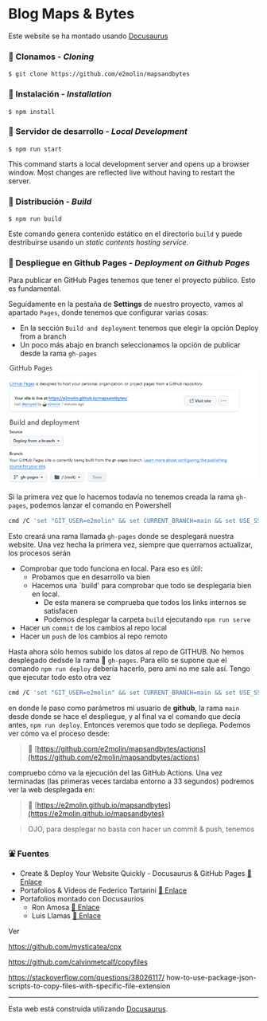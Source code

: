 # Blog Maps & Bytes

Este website se ha montado usando [Docusaurus](https://docusaurus.io/)

### 🔶 Clonamos - *Cloning*

```
$ git clone https://github.com/e2molin/mapsandbytes
```


### 🔶 Instalación - *Installation*

```
$ npm install
```

### 🔶 Servidor de desarrollo - *Local Development*

```
$ npm run start
```

This command starts a local development server and opens up a browser window. Most changes are reflected live without having to restart the server.

### 🔶 Distribución - *Build*

```
$ npm run build
```

Este comando genera contenido estático en el directorio `build` y puede destribuirse usando un *static contents hosting service*.

### 🔶 Despliegue en Github Pages - *Deployment on Github Pages*

Para publicar en GitHub Pages tenemos que tener el proyecto público. Esto es fundamental.

Seguidamente en la pestaña de **Settings** de nuestro proyecto, vamos al apartado `Pages`, donde tenemos que configurar varias cosas:

* En la sección `Build and deployment` tenemos que elegir la opción Deploy from a branch
* Un poco más abajo en branch seleccionamos la opción de publicar desde la rama `gh-pages`

![](assets/capture-gh-pages.png)

Si la primera vez que lo hacemos todavía no tenemos creada la rama `gh-pages`, podemos lanzar el comando en Powershell

```bash
cmd /C 'set "GIT_USER=e2molin" && set CURRENT_BRANCH=main && set USE_SSH=true && npm run deploy'
```

Esto creará una rama llamada `gh-pages` donde se desplegará nuestra website. Una vez hecha la primera vez, siempre que querramos actualizar, los procesos serán

* Comprobar que todo funciona en local. Para eso es útil:
  * Probamos que en desarrollo va bien
  * Hacemos una `build' para comprobar que todo se desplegaría bien en local.
    * De esta manera se comprueba que todos los links internos se satisfacen
    * Podemos desplegar la carpeta `build` ejecutando `npm run serve`
* Hacer un `commit` de los cambios al repo local
* Hacer un `push` de los cambios al repo remoto

Hasta ahora sólo hemos subido los datos al repo de GITHUB. No hemos desplegado dedsde la rama 🌳 `gh-pages`. Para ello se supone que el comando `npm run deploy` debería hacerlo, pero amí no me sale así. Tengo que ejecutar todo esto otra vez

```bash
cmd /C 'set "GIT_USER=e2molin" && set CURRENT_BRANCH=main && set USE_SSH=true && npm run deploy'
```

en donde le paso como parámetros mi usuario de **github**, la rama `main` desde donde se hace el despliegue, y al final va el comando que decía antes, `npm run deploy`. Entonces veremos que todo se depliega. Podemos ver cómo va el proceso desde:

> 🔗 [https://github.com/e2molin/mapsandbytes/actions](https://github.com/e2molin/mapsandbytes/actions)

compruebo cómo va la ejecución del las GitHub Actions. Una vez terminadas (las primeras veces tardaba entorno a 33 segundos) podremos ver la web desplegada en:

> 🔗 [https://e2molin.github.io/mapsandbytes](https://e2molin.github.io/mapsandbytes)

> OJO, para desplegar no basta con hacer un commit & push, tenemos 



### ⛲ Fuentes

* Create & Deploy Your Website Quickly - Docusaurus & GitHub Pages [🔗 Enlace](https://www.youtube.com/watch?v=9iVNf0T09dE)
* Portafolios & Videos de Federico Tartarini [🔗 Enlace](https://federicotartarini.github.io/)
* Portafolios montado con Docusaurios
  * Ron Amosa  [🔗 Enlace](https://ronamosa.io/)
  * Luis Llamas [🔗 Enlace](https://www.luisllamas.es/)

Ver

https://github.com/mysticatea/cpx

https://github.com/calvinmetcalf/copyfiles

https://stackoverflow.com/questions/38026117/
how-to-use-package-json-scripts-to-copy-files-with-specific-file-extension

---

Esta web está construida utilizando  [Docusaurus](https://docusaurus.io/).
